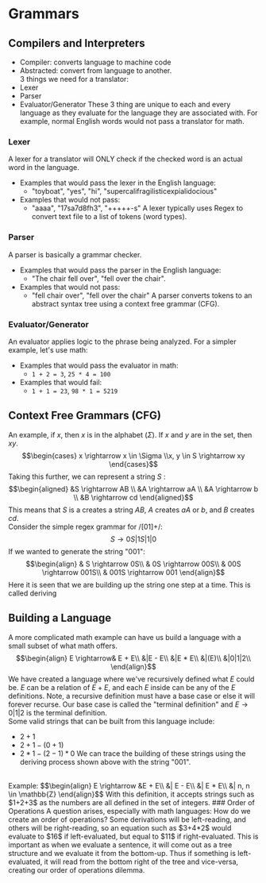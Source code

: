 # Grammars
## Compilers and Interpreters
- Compiler: converts language to machine code
- Abstracted: convert from language to another.<br>
3 things we need for a translator:
- Lexer
- Parser
- Evaluator/Generator
These 3 thing are unique to each and every language as they evaluate for the language they are associated with. For example, normal English words would not pass a translator for math.
### Lexer
A lexer for a translator will ONLY check if the checked word is an actual word in the language.
- Examples that would pass the lexer in the English language:
	- "toyboat", "yes", "hi", "supercalifragilisticexpialidocious"
- Examples that would not pass:
	- "aaaa", "17sa7d8fh3", "+++++-s"
A lexer typically uses Regex to convert text file to a list of tokens (word types). <br>
### Parser
A parser is basically a grammar checker.
- Examples that would pass the parser in the English language:
	- "The chair fell over", "fell over the chair".
- Examples that would not pass:
	- "fell chair over", "fell over the chair"
A parser converts tokens to an abstract syntax tree using a context free grammar (CFG).<br>
### Evaluator/Generator
An evaluator applies logic to the phrase being analyzed. For a simpler example, let's use math:
- Examples that would pass the evaluator in math:
	-  `1 + 2 = 3`, `25 * 4 = 100`
- Examples that would fail:
	- `1 + 1 = 23`, `98 * 1 = 5219`

## Context Free Grammars (CFG)
An example, if $x$, then $x$ is in the alphabet ($\Sigma$). If $x$ and $y$ are in the set, then $xy$.
$$\begin{cases} x \rightarrow x \in \Sigma \\x, y \in S \rightarrow xy \end{cases}$$
Taking this further, we can represent a string $S$ :
$$\begin{aligned}
&S \rightarrow AB \\
&A \rightarrow aA \\
&A \rightarrow b \\
&B \rightarrow cd
\end{aligned}$$
This means that $S$ is a creates a string $AB$, $A$ creates $aA$ or $b$, and $B$ creates $cd$.<br>
Consider the simple regex grammar for /\[01\]+/:
$$S \rightarrow 0S|1S|1|0$$
If we wanted to generate the string "001":
$$\begin{align}
& S \rightarrow 0S\\
& 0S \rightarrow 00S\\
& 00S \rightarrow 001S\\
& 001S \rightarrow 001
\end{align}$$
Here it is seen that we are building up the string one step at a time. This is called deriving<br>
## Building a Language
A more complicated math example can have us build a language with a small subset of what math offers.
$$\begin{align}
E \rightarrow& E + E\\
&|E - E\\
&|E * E\\
&|(E)\\
&|0|1|2\\
\end{align}$$
We have created a language where we've recursively defined what $E$ could be. $E$ can be a relation of $E + E$, and each $E$ inside can be any of the $E$ definitions. Note, a recursive definition must have a base case or else it will forever recurse. Our base case is called the "terminal definition" and $E \rightarrow 0|1|2$ is the terminal definition.<br>
Some valid strings that can be built from this language include:
- $2 + 1$
- $2 + 1 - (0 + 1)$
- $2 * 1 - (2 - 1) * 0$
We can trace the building of these strings using the deriving process shown above with the string "001".
<br>
Example:
$$\begin{align}
E \rightarrow &E + E\\
&| E - E\\
&| E * E\\
&| n, n \in \mathbb{Z}
\end{align}$$
With this definition, it accepts strings such as $1+2+3$ as the numbers are all defined in the set of integers.
### Order of Operations
A question arises, especially with math languages: How do we create an order of operations? Some derivations will be left-reading, and others will be right-reading, so an equation such as $3+4*2$ would evaluate to $16$ if left-evaluated, but equal to $11$ if right-evaluated. This is important as when we evaluate a sentence, it will come out as a tree structure and we evaluate it from the bottom-up. Thus if something is left-evaluated, it will read from the bottom right of the tree and vice-versa, creating our order of operations dilemma. 